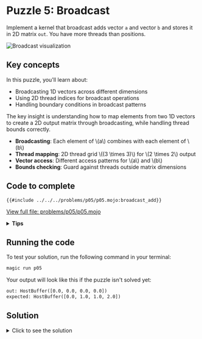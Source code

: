 # Puzzle 5: Broadcast

Implement a kernel that broadcast adds vector `a` and vector `b` and stores it in 2D matrix `out`. You have more threads than positions.

![Broadcast visualization](https://raw.githubusercontent.com/srush/GPU-Puzzles/main/GPU_puzzlers_files/GPU_puzzlers_27_1.svg)

## Key concepts

In this puzzle, you'll learn about:
- Broadcasting 1D vectors across different dimensions
- Using 2D thread indices for broadcast operations
- Handling boundary conditions in broadcast patterns

The key insight is understanding how to map elements from two 1D vectors to create a 2D output matrix through broadcasting, while handling thread bounds correctly.

- **Broadcasting**: Each element of \\(a\\) combines with each element of \\(b\\)
- **Thread mapping**: 2D thread grid \\((3 \times 3)\\) for \\(2 \times 2\\) output
- **Vector access**: Different access patterns for \\(a\\) and \\(b\\)
- **Bounds checking**: Guard against threads outside matrix dimensions

## Code to complete

```mojo
{{#include ../../../problems/p05/p05.mojo:broadcast_add}}
```
<a href="../../../problems/p05/p05.mojo" class="filename">View full file: problems/p05/p05.mojo</a>

<details>
<summary><strong>Tips</strong></summary>

<div class="solution-tips">

1. Get 2D indices: `local_i = thread_idx.x`, `local_j = thread_idx.y`
2. Add guard: `if local_i < size and local_j < size`
3. Inside guard: `out[local_j * size + local_i] = a[local_i] + b[local_j]`
</div>
</details>

## Running the code

To test your solution, run the following command in your terminal:

```bash
magic run p05
```

Your output will look like this if the puzzle isn't solved yet:
```txt
out: HostBuffer([0.0, 0.0, 0.0, 0.0])
expected: HostBuffer([0.0, 1.0, 1.0, 2.0])
```

## Solution

<details>
<summary>Click to see the solution</summary>

```mojo
{{#include ../../../solutions/p05/p05.mojo:broadcast_add_solution}}
```

<div class="solution-explanation">

This solution:
- Gets 2D thread indices with `local_i = thread_idx.x`, `local_j = thread_idx.y`
- Guards against out-of-bounds with `if local_i < size and local_j < size`
- Broadcasts by adding `a[local_i]` and `b[local_j]` into the output matrix
</div>
</details>
